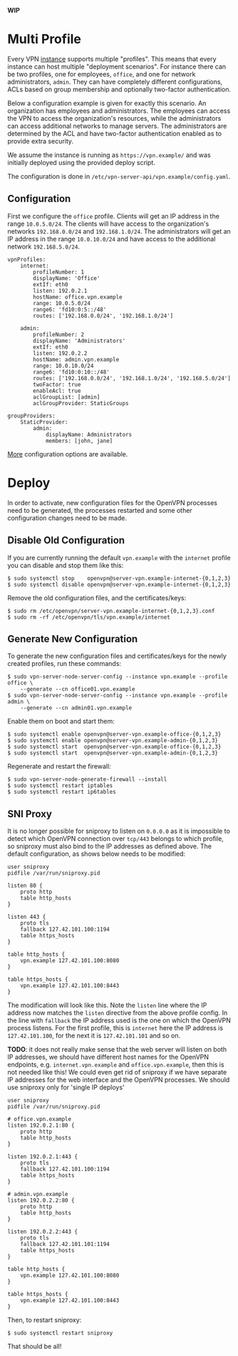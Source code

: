 **WIP**

# Multi Profile

Every VPN [instance](MULTI_INSTANCE.md) supports multiple "profiles". This 
means that every instance can host multiple "deployment scenarios". For 
instance there can be two profiles, one for employees, `office`, and one for 
network administrators, `admin`. They can have completely different 
configurations, ACLs based on group membership and optionally two-factor 
authentication.

Below a configuration example is given for exactly this scenario. An 
organization has employees and administrators. The employees can access the VPN
to access the organization's resources, while the administrators can access 
additional networks to manage servers. The administrators are determined by the
ACL and have two-factor authentication enabled as to provide extra security.

We assume the instance is running as `https://vpn.example/` and was initially
deployed using the provided deploy script.

The configuration is done in `/etc/vpn-server-api/vpn.example/config.yaml`.

## Configuration

First we configure the `office` profile. Clients will get an IP address in the 
range `10.0.5.0/24`. The clients will have access to the organization's 
networks `192.168.0.0/24` and `192.168.1.0/24`. The administrators will get
an IP address in the range `10.0.10.0/24` and have access to the additional
network `192.168.5.0/24`.

    vpnProfiles:
        internet:
            profileNumber: 1
            displayName: 'Office'
            extIf: eth0
            listen: 192.0.2.1
            hostName: office.vpn.example
            range: 10.0.5.0/24
            range6: 'fd10:0:5::/48'
            routes: ['192.168.0.0/24', '192.168.1.0/24']

        admin:
            profileNumber: 2
            displayName: 'Administrators'
            extIf: eth0
            listen: 192.0.2.2
            hostName: admin.vpn.example
            range: 10.0.10.0/24
            range6: 'fd10:0:10::/48'
            routes: ['192.168.0.0/24', '192.168.1.0/24', '192.168.5.0/24']
            twoFactor: true
            enableAcl: true
            aclGroupList: [admin]
            aclGroupProvider: StaticGroups

    groupProviders:
        StaticProvider:
            admin:
                displayName: Administrators
                members: [john, jane]

[More](PROFILE_CONFIG.md) configuration options are available.

# Deploy

In order to activate, new configuration files for the OpenVPN processes need
to be generated, the processes restarted and some other configuration changes
need to be made.

## Disable Old Configuration

If you are currently running the default `vpn.example` with the `internet` 
profile you can disable and stop them like this:

    $ sudo systemctl stop    openvpn@server-vpn.example-internet-{0,1,2,3}
    $ sudo systemctl disable openvpn@server-vpn.example-internet-{0,1,2,3}
 
Remove the old configuration files, and the certificates/keys:

    $ sudo rm /etc/openvpn/server-vpn.example-internet-{0,1,2,3}.conf
    $ sudo rm -rf /etc/openvpn/tls/vpn.example/internet

## Generate New Configuration
 
To generate the new configuration files and certificates/keys for the newly 
created profiles, run these commands:

    $ sudo vpn-server-node-server-config --instance vpn.example --profile office \
        --generate --cn office01.vpn.example
    $ sudo vpn-server-node-server-config --instance vpn.example --profile admin \
        --generate --cn admin01.vpn.example

Enable them on boot and start them:

    $ sudo systemctl enable openvpn@server-vpn.example-office-{0,1,2,3}
    $ sudo systemctl enable openvpn@server-vpn.example-admin-{0,1,2,3}
    $ sudo systemctl start  openvpn@server-vpn.example-office-{0,1,2,3}
    $ sudo systemctl start  openvpn@server-vpn.example-admin-{0,1,2,3}

Regenerate and restart the firewall:

    $ sudo vpn-server-node-generate-firewall --install
    $ sudo systemctl restart iptables
    $ sudo systemctl restart ip6tables

## SNI Proxy

It is no longer possible for sniproxy to listen on `0.0.0.0` as it is 
impossible to detect which OpenVPN connection over `tcp/443` belongs to which
profile, so sniproxy must also bind to the IP addresses as defined above. The 
default configuration, as shows below needs to be modified:

    user sniproxy
    pidfile /var/run/sniproxy.pid

    listen 80 {
        proto http
        table http_hosts
    }

    listen 443 {
        proto tls
        fallback 127.42.101.100:1194
        table https_hosts
    }

    table http_hosts {
        vpn.example 127.42.101.100:8080
    }

    table https_hosts {
        vpn.example 127.42.101.100:8443
    }

The modification will look like this. Note the `listen` line where the IP 
address now matches the `listen` directive from the above profile config. In 
the line with `fallback` the IP address used is the one on which the OpenVPN 
process listens. For the first profile, this is `internet` here the IP address 
is `127.42.101.100`, for the next it is `127.42.101.101` and so on.

**TODO**: it does not really make sense that the web server will listen on both
IP addresses, we should have different host names for the OpenVPN endpoints, 
e.g. `internet.vpn.example` and `office.vpn.example`, then this is not needed
like this! We could even get rid of sniproxy if we have separate IP addresses
for the web interface and the OpenVPN processes. We should use sniproxy only
for 'single IP deploys'

    user sniproxy
    pidfile /var/run/sniproxy.pid

    # office.vpn.example
    listen 192.0.2.1:80 {
        proto http
        table http_hosts
    }

    listen 192.0.2.1:443 {
        proto tls
        fallback 127.42.101.100:1194
        table https_hosts
    }

    # admin.vpn.example
    listen 192.0.2.2:80 {
        proto http
        table http_hosts
    }

    listen 192.0.2.2:443 {
        proto tls
        fallback 127.42.101.101:1194
        table https_hosts
    }

    table http_hosts {
        vpn.example 127.42.101.100:8080
    }

    table https_hosts {
        vpn.example 127.42.101.100:8443
    }

Then, to restart sniproxy:

    $ sudo systemctl restart sniproxy

That should be all!
